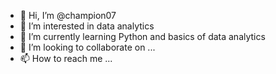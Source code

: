 - 👋 Hi, I’m @champion07
- 👀 I’m interested in data analytics 
- 🌱 I’m currently learning Python and basics of data analytics 
- 💞️ I’m looking to collaborate on ...
- 📫 How to reach me ...

<!---
champion07/champion07 is a ✨ special ✨ repository because its `README.md` (this file) appears on your GitHub profile.
You can click the Preview link to take a look at your changes.
--->
